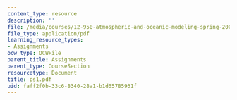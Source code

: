 ```yaml
---
content_type: resource
description: ''
file: /media/courses/12-950-atmospheric-and-oceanic-modeling-spring-2004/faff2f0b33c6834028a1b1d65785931f_ps1.pdf
file_type: application/pdf
learning_resource_types:
- Assignments
ocw_type: OCWFile
parent_title: Assignments
parent_type: CourseSection
resourcetype: Document
title: ps1.pdf
uid: faff2f0b-33c6-8340-28a1-b1d65785931f
---
```

